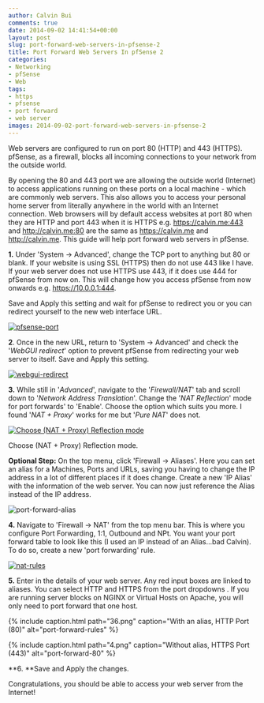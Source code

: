```yaml
---
author: Calvin Bui
comments: true
date: 2014-09-02 14:41:54+00:00
layout: post
slug: port-forward-web-servers-in-pfsense-2
title: Port Forward Web Servers In pfSense 2
categories:
- Networking
- pfSense
- Web
tags:
- https
- pfsense
- port forward
- web server
images: 2014-09-02-port-forward-web-servers-in-pfsense-2
---
```


Web servers are configured to run on port 80 (HTTP) and 443 (HTTPS). pfSense, as a firewall, blocks all incoming connections to your network from the outside world.

<!-- more -->

By opening the 80 and 443 port we are allowing the outside world (Internet) to access applications running on these ports on a local machine - which are commonly web servers. This also allows you to access your personal home server from literally anywhere in the world with an Internet connection. Web browsers will by default access websites at port 80 when they are HTTP and port 443 when it is HTTPS e.g. https://calvin.me:443 and http://calvin.me:80 are the same as https://calvin.me and http://calvin.me. This guide will help port forward web servers in pfSense.


**1.** Under 'System -> Advanced', change the TCP port to anything but 80 or blank. If your website is using SSL (HTTPS) then do not use 443 like I have. If your web server does not use HTTPS use 443, if it does use 444 for pfSense from now on. This will change how you access pfSense from now onwards e.g. https://10.0.0.1:444.

Save and Apply this setting and wait for pfSense to redirect you or you can redirect yourself to the new web interface URL.

[![pfsense-port](/images/{{page.images}}/1.png)](/images/{{page.images}}/1.png)

**2**. Once in the new URL, return to 'System -> Advanced' and check the '_WebGUI redirect_' option to prevent pfSense from redirecting your web server to itself. Save and Apply this setting.

[![webgui-redirect](/images/{{page.images}}/2.png)](/images/{{page.images}}/2.png)

**3.** While still in '_Advanced_', navigate to the '_Firewall/NAT_' tab and scroll down to '_Network Address Translation_'. Change the '_NAT Reflection_' mode for port forwards' to 'Enable'. Choose the option which suits you more. I found '_NAT + Proxy_' works for me but '_Pure NAT_' does not.

[![Choose (NAT + Proxy) Reflection mode](/images/{{page.images}}/41.png)](/images/{{page.images}}/41.png)

Choose (NAT + Proxy) Reflection mode.

**Optional Step:** On the top menu, click 'Firewall -> Aliases'. Here you can set an alias for a Machines, Ports and URLs, saving you having to change the IP address in a lot of different places if it does change. Create a new 'IP Alias' with the information of the web server. You can now just reference the Alias instead of the IP address.

![port-forward-alias](/images/{{page.images}}/22.png)

**4.** Navigate to 'Firewall -> NAT' from the top menu bar. This is where you configure Port Forwarding, 1:1, Outbound and NPt. You want your port forward table to look like this (I used an IP instead of an Alias...bad Calvin). To do so, create a new 'port forwarding' rule.

[![nat-rules](/images/{{page.images}}/3.png)](/images/{{page.images}}/3.png)

**5.** Enter in the details of your web server. Any red input boxes are linked to aliases. You can select HTTP and HTTPS from the port dropdowns . If you are running server blocks on NGINX or Virtual Hosts on Apache, you will only need to port forward that one host.

{% include caption.html path="36.png" caption="With an alias, HTTP Port (80)" alt="port-forward-rules" %}

{% include caption.html path="4.png" caption="Without alias, HTTPS Port (443)" alt="port-forward-80" %}

**6. **Save and Apply the changes.

Congratulations, you should be able to access your web server from the Internet!
